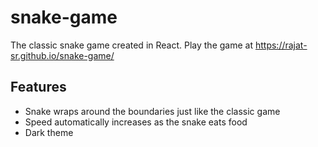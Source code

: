 # snake-game
The classic snake game created in React.
Play the game at https://rajat-sr.github.io/snake-game/

## Features
- Snake wraps around the boundaries just like the classic game
- Speed automatically increases as the snake eats food
- Dark theme
